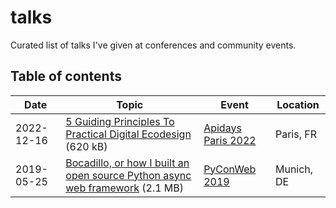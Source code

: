 # talks

Curated list of talks I've given at conferences and community events.

## Table of contents

| Date | Topic | Event | Location |
| --- | --- | --- | --- |
| 2022-12-16 | [5 Guiding Principles To Practical Digital Ecodesign](https://kdrive.infomaniak.com/app/share/184671/e898e576-831c-448e-9da7-8314a4102bf8) (620 kB) | [Apidays Paris 2022](https://www.apidays.global/paris/) | Paris, FR |
| 2019-05-25 | [Bocadillo, or how I built an open source Python async web framework](./2019_05_25-bocadillo_pyconweb2019.pdf) (2.1 MB) | [PyConWeb 2019](https://pyconweb.com/) | Munich, DE |
